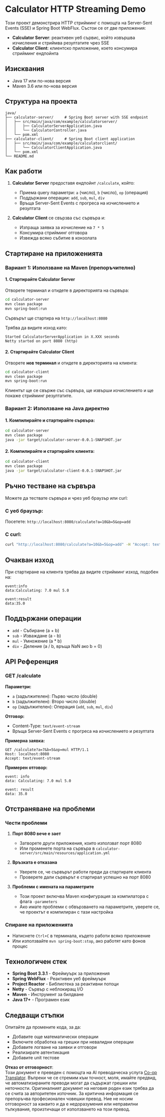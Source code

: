 <!--
CO_OP_TRANSLATOR_METADATA:
{
  "original_hash": "acd4010e430da00946a154f62847a169",
  "translation_date": "2025-07-13T21:15:03+00:00",
  "source_file": "03-GettingStarted/06-http-streaming/solution/java/README.md",
  "language_code": "bg"
}
-->
# Calculator HTTP Streaming Demo

Този проект демонстрира HTTP стрийминг с помощта на Server-Sent Events (SSE) и Spring Boot WebFlux. Състои се от две приложения:

- **Calculator Server**: реактивен уеб сървис, който извършва изчисления и стриймва резултатите чрез SSE
- **Calculator Client**: клиентско приложение, което консумира стрийминг ендпойнта

## Изисквания

- Java 17 или по-нова версия
- Maven 3.6 или по-нова версия

## Структура на проекта

```
java/
├── calculator-server/     # Spring Boot server with SSE endpoint
│   ├── src/main/java/com/example/calculatorserver/
│   │   ├── CalculatorServerApplication.java
│   │   └── CalculatorController.java
│   └── pom.xml
├── calculator-client/     # Spring Boot client application
│   ├── src/main/java/com/example/calculatorclient/
│   │   └── CalculatorClientApplication.java
│   └── pom.xml
└── README.md
```

## Как работи

1. **Calculator Server** предоставя ендпойнт `/calculate`, който:
   - Приема query параметри: `a` (число), `b` (число), `op` (операция)
   - Поддържани операции: `add`, `sub`, `mul`, `div`
   - Връща Server-Sent Events с прогреса на изчислението и резултата

2. **Calculator Client** се свързва със сървъра и:
   - Изпраща заявка за изчисление на `7 * 5`
   - Консумира стрийминг отговора
   - Извежда всяко събитие в конзолата

## Стартиране на приложенията

### Вариант 1: Използване на Maven (препоръчително)

#### 1. Стартирайте Calculator Server

Отворете терминал и отидете в директорията на сървъра:

```bash
cd calculator-server
mvn clean package
mvn spring-boot:run
```

Сървърът ще стартира на `http://localhost:8080`

Трябва да видите изход като:
```
Started CalculatorServerApplication in X.XXX seconds
Netty started on port 8080 (http)
```

#### 2. Стартирайте Calculator Client

Отворете **нов терминал** и отидете в директорията на клиента:

```bash
cd calculator-client
mvn clean package
mvn spring-boot:run
```

Клиентът ще се свърже със сървъра, ще извърши изчислението и ще покаже стрийминг резултатите.

### Вариант 2: Използване на Java директно

#### 1. Компилирайте и стартирайте сървъра:

```bash
cd calculator-server
mvn clean package
java -jar target/calculator-server-0.0.1-SNAPSHOT.jar
```

#### 2. Компилирайте и стартирайте клиента:

```bash
cd calculator-client
mvn clean package
java -jar target/calculator-client-0.0.1-SNAPSHOT.jar
```

## Ръчно тестване на сървъра

Можете да тествате сървъра и чрез уеб браузър или curl:

### С уеб браузър:
Посетете: `http://localhost:8080/calculate?a=10&b=5&op=add`

### С curl:
```bash
curl "http://localhost:8080/calculate?a=10&b=5&op=add" -H "Accept: text/event-stream"
```

## Очакван изход

При стартиране на клиента трябва да видите стрийминг изход, подобен на:

```
event:info
data:Calculating: 7.0 mul 5.0

event:result
data:35.0
```

## Поддържани операции

- `add` - Събиране (a + b)
- `sub` - Изваждане (a - b)
- `mul` - Умножение (a * b)
- `div` - Деление (a / b, връща NaN ако b = 0)

## API Референция

### GET /calculate

**Параметри:**
- `a` (задължителен): Първо число (double)
- `b` (задължителен): Второ число (double)
- `op` (задължителен): Операция (`add`, `sub`, `mul`, `div`)

**Отговор:**
- Content-Type: `text/event-stream`
- Връща Server-Sent Events с прогреса на изчислението и резултата

**Примерна заявка:**
```
GET /calculate?a=7&b=5&op=mul HTTP/1.1
Host: localhost:8080
Accept: text/event-stream
```

**Примерен отговор:**
```
event: info
data: Calculating: 7.0 mul 5.0

event: result
data: 35.0
```

## Отстраняване на проблеми

### Чести проблеми

1. **Порт 8080 вече е зает**
   - Затворете други приложения, които използват порт 8080
   - Или променете порта на сървъра в `calculator-server/src/main/resources/application.yml`

2. **Връзката е отказана**
   - Уверете се, че сървърът работи преди да стартирате клиента
   - Проверете дали сървърът е стартирал успешно на порт 8080

3. **Проблеми с имената на параметрите**
   - Този проект включва Maven конфигурация за компилатора с флага `-parameters`
   - Ако имате проблеми с обвързването на параметрите, уверете се, че проектът е компилиран с тази настройка

### Спиране на приложенията

- Натиснете `Ctrl+C` в терминала, където работи всяко приложение
- Или използвайте `mvn spring-boot:stop`, ако работят като фонов процес

## Технологичен стек

- **Spring Boot 3.3.1** - Фреймуърк за приложения
- **Spring WebFlux** - Реактивен уеб фреймуърк
- **Project Reactor** - Библиотека за реактивни потоци
- **Netty** - Сървър с неблокиращ I/O
- **Maven** - Инструмент за билдване
- **Java 17+** - Програмен език

## Следващи стъпки

Опитайте да промените кода, за да:
- Добавите още математически операции
- Включите обработка на грешки при невалидни операции
- Добавите логване на заявки и отговори
- Реализирате автентикация
- Добавите unit тестове

**Отказ от отговорност**:  
Този документ е преведен с помощта на AI преводаческа услуга [Co-op Translator](https://github.com/Azure/co-op-translator). Въпреки че се стремим към точност, моля, имайте предвид, че автоматизираните преводи могат да съдържат грешки или неточности. Оригиналният документ на неговия роден език трябва да се счита за авторитетен източник. За критична информация се препоръчва професионален човешки превод. Ние не носим отговорност за каквито и да е недоразумения или неправилни тълкувания, произтичащи от използването на този превод.